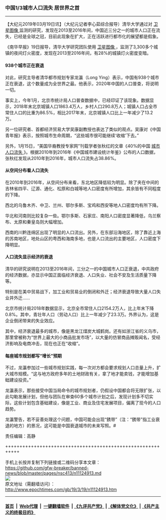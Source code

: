 ### 中国1/3城市人口流失 居世界之首
------------------------

<p>
 【大纪元2019年03月19日讯】（大纪元记者李心茹综合报导）清华大学通过对
 <a href="http://www.epochtimes.com/gb/tag/%E5%8D%AB%E6%98%9F%E5%9B%BE%E5%83%8F.html">
  卫星图像
 </a>
 监测的研究，发现在2013至2016年间，中国近三分之一的城市人口正在流失，已经是全球之冠，目前此现象在扩大，正在活跃进行都市化的展望都是假象。
</p>
<p>
 《南华早报》19日报导，清华大学研究团队使用
 <a href="http://www.epochtimes.com/gb/tag/%E5%8D%AB%E6%98%9F%E5%9B%BE%E5%83%8F.html">
  卫星图像
 </a>
 ，监测了3,300多个城镇的夜间灯火密度，发现在2013至2016年间，有28%的城镇灯火密度变暗。
</p>
<h4>
 938个城市正在衰退
</h4>
<p>
 对此，研究主导者清华都市规划专家龙瀛（Long Ying）表示，中国有938个城市正在衰退，这个数量成为全世界之最。他表示，2020年中国的人口普查，将说明一切。
</p>
<p>
 事实上，今年1月，北京市统计局人口普查数据中，已经印证了该现象。数据显示，2018年末北京城镇人口1863.4万人，乡村人口290.8万人；城镇人口占全市常住人口的比重为86.5%，相比2017年末，北京城镇人口比上一年减少了13.2万。
</p>
<p>
 另一位研究者、首都经济贸易大学吴康副教授也表达了类似的观点。吴康对《中国青年报》表示，按照城市生命周期，“这些城市很可能继续‘收缩’下去。”
</p>
<p>
 另外，1月15日，“美国华裔教授专家网”刊载学者张秋红的文章《40%的中国
 <a href="http://www.epochtimes.com/gb/tag/%E5%9F%8E%E5%B8%82%E4%BA%BA%E5%8F%A3%E6%B5%81%E5%A4%B1.html">
  城市人口流失
 </a>
 》。根据2010年到2016年《中国城市建设统计年鉴》公布的人口数据，张秋红发现从2010年到2016年，城市人口流失占38.86%。
</p>
<h4>
 从空间分布看人口流失
</h4>
<p>
 在2010年到2016年，从空间分布来看，东北地区降低较为明显。除了夹在中间的吉林省四平、辽源、通化、松原和白城等地人口密度有所增加，其余皆有不同程度的下降。
</p>
<p>
 西北的乌鲁木齐、中卫、兰州、鄂尔多斯、宝鸡和西安等地人口密度均有所下降。
</p>
<p>
 华北和河南则比较复杂一些。鄂尔多斯、石家庄、南阳人口密度显著降低，乌兰察布、太原和秦皇岛则大幅增加。
</p>
<p>
 西南的川黔连绵区出现了明显的人口流出。另外，在东部沿海地区，除了靠近上海的苏南地区，地处山区的粤西和海南多地，也是人口流出的主要地区，人口密度下降明显。
</p>
<h4>
 人口流失显示经济的衰退
</h4>
<p>
 清华的研究说明在2013至2016年间，三分之一的中国城市人口正衰退，中共政府的经济数据，亦显示中国正面临经济衰退、人口失业、社会不安及生活质量下降等。
</p>
<p>
 特别是在美中贸易战下，加工业和贸易业的倒闭和外迁；经济衰退导致大量人口失业并外迁……
</p>
<p>
 北京市统计局2018年数据显示，北京全市常住人口2154.2万人，比上年末下降0.8%。其中，青壮年人口（劳动人口）比上一年减少了23.3万。外界认为，这是企业倒闭带来的失业效应。
</p>
<p>
 其中，经济衰退最多的城市，像是黑龙江煤炭大城鹤岗。还有如浙江省的义乌市，那里曾被称为“世界上最大的小商品批发市场”，以大量的仿冒商品摊贩闻名，受经济影响及电商冲击，现在也正在“收缩”。
</p>
<h4>
 每座城市规划都写“增长”预期
</h4>
<p>
 不过，龙瀛参加过一些城市规划实践，每一次对方都会要求规划人口总量上升，扩大城市规模。“这与地方政府多年的土地财政有关，拿了地才能卖钱，才能增加基础建设投资。”
</p>
<p>
 龙瀛表示，那些接受中国当局命令的城市规划者，仍假设中国都会将无限扩张，以此勾勒发展计划，但他与团队在审查60多个城市计划之后，发现计划多不切实际，这些计划包含基础建设，像是工业、商业及住宅发展项目，偏离了现今的人口趋势。
</p>
<p>
 龙瀛警告，若不妥善处理这个问题，中国可能会出现“銹带”（注：“銹带”指工业衰退的地方）的景况，这可能是中国衰退城市的未来写照。#
</p>
<p>
 责任编辑：高静
</p>

+++++++++++++++++++++++++++++++++++++++++++++++++++++++++++<br/><br/>
手机上长按并复制下列链接或二维码分享本文章：<br/>
https://github.com/gfw-breaker/banned-news/blob/master/pages/nsc413/n11124913.md <br/>
<a href='https://github.com/gfw-breaker/banned-news/blob/master/pages/nsc413/n11124913.md'><img src='https://github.com/gfw-breaker/banned-news/blob/master/pages/nsc413/n11124913.md.png'/></a> <br/>
原文地址（需翻墙访问）：http://www.epochtimes.com/gb/19/3/19/n11124913.htm


------------------------
#### [首页](https://github.com/gfw-breaker/banned-news/blob/master/README.md) &nbsp;|&nbsp; [Web代理](https://github.com/labour-camp/helloworld) &nbsp;|&nbsp; [一键翻墙软件](https://github.com/gfw-breaker/nogfw/blob/master/README.md) &nbsp;| [《九评共产党》](https://github.com/gfw-breaker/9ping.md/blob/master/README.md#九评之一评共产党是什么) | [《解体党文化》](https://github.com/gfw-breaker/jtdwh.md/blob/master/README.md) | [《共产主义的终极目的》](https://github.com/gfw-breaker/gczydzjmd.md/blob/master/README.md)

